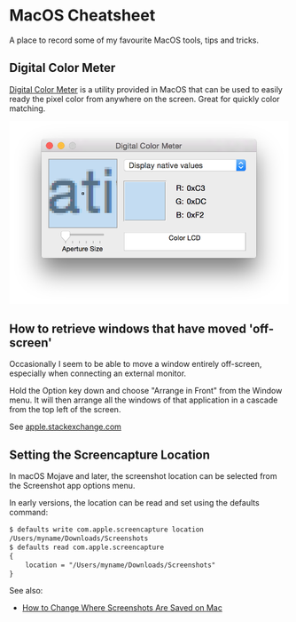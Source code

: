 # MacOS Cheatsheet

A place to record some of my favourite MacOS tools, tips and tricks.

## Digital Color Meter

[Digital Color Meter](https://en.wikipedia.org/wiki/Digital_Color_Meter) is a utility provided in MacOS that can be
used to easily ready the pixel color from anywhere on the screen.
Great for quickly color matching.

![digital_color_meter](./assets/digital_color_meter.png?raw=true)

## How to retrieve windows that have moved 'off-screen'

Occasionally I seem to be able to move a window entirely off-screen, especially when connecting an external monitor.

Hold the Option key down and choose "Arrange in Front" from the Window menu.
It will then arrange all the windows of that application in a cascade from the top left of the screen.

See [apple.stackexchange.com](https://apple.stackexchange.com/questions/709/how-to-retrieve-windows-that-have-moved-off-screen)

## Setting the Screencapture Location

In macOS Mojave and later, the screenshot location can be selected from the Screenshot app options menu.

In early versions, the location can be read and set using the defaults command:

	$ defaults write com.apple.screencapture location /Users/myname/Downloads/Screenshots
	$ defaults read com.apple.screencapture
	{
		location = "/Users/myname/Downloads/Screenshots"
	}

See also: 

* [How to Change Where Screenshots Are Saved on Mac](https://www.hellotech.com/guide/for/how-to-change-where-screenshots-are-saved-on-mac)
